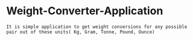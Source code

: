 # Weight-Converter-Application

`It is simple application to get weight conversions for any possible pair out of these units( Kg, Gram, Tonne, Pound, Ounce)`
